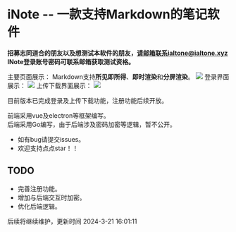 # iNote -- 一款支持Markdown的笔记软件
**招募志同道合的朋友以及想测试本软件的朋友，请邮箱联系ialtone@ialtone.xyz**  
**INote登录账号密码可联系邮箱获取测试资格。**  

主要页面展示：
Markdown支持**所见即所得**、**即时渲染**和**分屏渲染**。
![](https://cdn.staticaly.com/gh/ialtone/ialtone@master/%E5%9B%BE%E5%BA%8A20230402191611.png)
登录界面展示：
![](https://cdn.staticaly.com/gh/ialtone/ialtone@master/%E5%9B%BE%E5%BA%8A20230402191813.png)
上传下载界面展示：
![](https://cdn.staticaly.com/gh/ialtone/ialtone@master/%E5%9B%BE%E5%BA%8A20230402191903.png)


目前版本已完成登录及上传下载功能，注册功能后续开放。  

前端采用vue及electron等框架编写。  
后端采用Go编写，由于后端涉及密码加密等逻辑，暂不公开。

- 如有bug请提交issues。
- 欢迎支持点点star！！
## TODO
- 完善注册功能。
- 增加与后端交互时加密。
- 优化后端逻辑。

后续将继续维护，更新时间 2024-3-21 16:01:11
